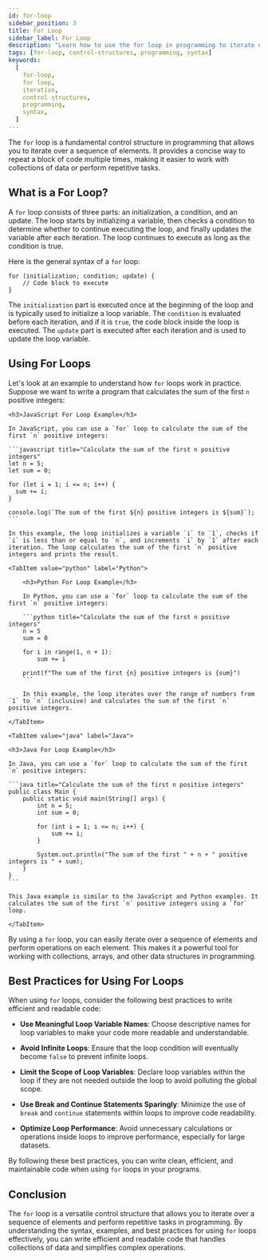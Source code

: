```yaml
---
id: for-loop
sidebar_position: 3
title: For Loop
sidebar_label: For Loop
description: "Learn how to use the for loop in programming to iterate over a sequence of elements. Understand the syntax, examples, and best practices for using for loops effectively."
tags: [for-loop, control-structures, programming, syntax]
keywords:
  [
    for-loop,
    for loop,
    iteration,
    control structures,
    programming,
    syntax,
  ]
---
```


The `for` loop is a fundamental control structure in programming that allows you to iterate over a sequence of elements. It provides a concise way to repeat a block of code multiple times, making it easier to work with collections of data or perform repetitive tasks.

<AdsComponent />

## What is a For Loop?

A `for` loop consists of three parts: an initialization, a condition, and an update. The loop starts by initializing a variable, then checks a condition to determine whether to continue executing the loop, and finally updates the variable after each iteration. The loop continues to execute as long as the condition is true.

Here is the general syntax of a `for` loop:

```plaintext title="For Loop Syntax"
for (initialization; condition; update) {
    // Code block to execute
}
```

The `initialization` part is executed once at the beginning of the loop and is typically used to initialize a loop variable. The `condition` is evaluated before each iteration, and if it is `true`, the code block inside the loop is executed. The `update` part is executed after each iteration and is used to update the loop variable.

<Ads />

## Using For Loops

Let's look at an example to understand how `for` loops work in practice. Suppose we want to write a program that calculates the sum of the first `n` positive integers:

<Tabs>
  <TabItem value="javascript" label="JavaScript" default>

    <h3>JavaScript For Loop Example</h3>

    In JavaScript, you can use a `for` loop to calculate the sum of the first `n` positive integers:

    ```javascript title="Calculate the sum of the first n positive integers"
    let n = 5;
    let sum = 0;

    for (let i = 1; i <= n; i++) {
      sum += i;
    }

    console.log(`The sum of the first ${n} positive integers is ${sum}`);
    ```

    In this example, the loop initializes a variable `i` to `1`, checks if `i` is less than or equal to `n`, and increments `i` by `1` after each iteration. The loop calculates the sum of the first `n` positive integers and prints the result.

  </TabItem>

    <TabItem value="python" label="Python">
    
        <h3>Python For Loop Example</h3>
    
        In Python, you can use a `for` loop to calculate the sum of the first `n` positive integers:
    
        ```python title="Calculate the sum of the first n positive integers"
        n = 5
        sum = 0
    
        for i in range(1, n + 1):
            sum += i
    
        print(f"The sum of the first {n} positive integers is {sum}")
        ```
    
        In this example, the loop iterates over the range of numbers from `1` to `n` (inclusive) and calculates the sum of the first `n` positive integers.

    </TabItem>

    <TabItem value="java" label="Java">

    <h3>Java For Loop Example</h3>

    In Java, you can use a `for` loop to calculate the sum of the first `n` positive integers:

    ```java title="Calculate the sum of the first n positive integers"
    public class Main {
        public static void main(String[] args) {
            int n = 5;
            int sum = 0;

            for (int i = 1; i <= n; i++) {
                sum += i;
            }

            System.out.println("The sum of the first " + n + " positive integers is " + sum);
        }
    }
    ```

    This Java example is similar to the JavaScript and Python examples. It calculates the sum of the first `n` positive integers using a `for` loop.

    </TabItem>
</Tabs>

By using a `for` loop, you can easily iterate over a sequence of elements and perform operations on each element. This makes it a powerful tool for working with collections, arrays, and other data structures in programming.

<Ads />

## Best Practices for Using For Loops

When using `for` loops, consider the following best practices to write efficient and readable code:

- **Use Meaningful Loop Variable Names**: Choose descriptive names for loop variables to make your code more readable and understandable.

- **Avoid Infinite Loops**: Ensure that the loop condition will eventually become `false` to prevent infinite loops.

- **Limit the Scope of Loop Variables**: Declare loop variables within the loop if they are not needed outside the loop to avoid polluting the global scope.

- **Use Break and Continue Statements Sparingly**: Minimize the use of `break` and `continue` statements within loops to improve code readability.

- **Optimize Loop Performance**: Avoid unnecessary calculations or operations inside loops to improve performance, especially for large datasets.

By following these best practices, you can write clean, efficient, and maintainable code when using `for` loops in your programs.

<Ads />

## Conclusion

The `for` loop is a versatile control structure that allows you to iterate over a sequence of elements and perform repetitive tasks in programming. By understanding the syntax, examples, and best practices for using `for` loops effectively, you can write efficient and readable code that handles collections of data and simplifies complex operations.